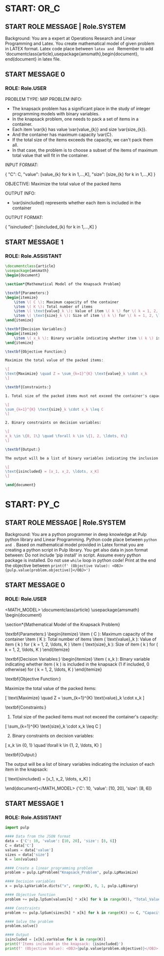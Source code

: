 # START: OR_C 
## START ROLE MESSAGE | Role.SYSTEM 
Background: You are a expert at Operations Research and Linear Programming and Latex. You create mathematical model of given problem in LATEX format. Latex code place between ```latex and ``` Remember to add 'documentclass{article},usepackage{amsmath},begin{document}, end{document} in latex file. 
## START MESSAGE 0 
### ROLE: Role.USER
<DESCRIPTION>
PROBLEM TYPE: MIP
PROBLEM INFO:

- The knapsack problem has a significant place in the study of integer programming models with binary variables. 
- In the knapsack problem, one needs to pack a set of items in a container.
- Each item \var{k} has value \var{value_{k}} and size \var{size_{k}}.
- And the container has maximum capacity \var{C}. 
- If the total size of the items exceeds the capacity, we can't pack them all. 
- In that case, the problem is to choose a subset of the items of maximum total value that will fit in the container. 

INPUT FORMAT:

{
	"C": C,
	"value": [value_{k} for k in 1,...,K],
	"size": [size_{k} for k in 1,...,K]
}


OBJECTIVE: Maximize the total value of the packed items

OUTPUT INFO:

- \var{isincluded} represents whether each item is included in the container

OUTPUT FORMAT:

{
	"isincluded": [isincluded_{k} for k in 1,...,K]
}
</DESCRIPTION>


## START MESSAGE 1 
### ROLE: Role.ASSISTANT
```latex
\documentclass{article}
\usepackage{amsmath}
\begin{document}

\section*{Mathematical Model of the Knapsack Problem}

\textbf{Parameters:}
\begin{itemize}
    \item \( C \): Maximum capacity of the container
    \item \( K \): Total number of items
    \item \( \text{value}_k \): Value of item \( k \) for \( k = 1, 2, \ldots, K \)
    \item \( \text{size}_k \): Size of item \( k \) for \( k = 1, 2, \ldots, K \)
\end{itemize}

\textbf{Decision Variables:}
\begin{itemize}
    \item \( x_k \): Binary variable indicating whether item \( k \) is included in the knapsack (1 if included, 0 otherwise) for \( k = 1, 2, \ldots, K \)
\end{itemize}

\textbf{Objective Function:}

Maximize the total value of the packed items:

\[
\text{Maximize} \quad Z = \sum_{k=1}^{K} \text{value}_k \cdot x_k
\]

\textbf{Constraints:}

1. Total size of the packed items must not exceed the container's capacity:

\[
\sum_{k=1}^{K} \text{size}_k \cdot x_k \leq C
\]

2. Binary constraints on decision variables:

\[
x_k \in \{0, 1\} \quad \forall k \in \{1, 2, \ldots, K\}
\]

\textbf{Output:}

The output will be a list of binary variables indicating the inclusion of each item in the knapsack:

\[
\text{isincluded} = [x_1, x_2, \ldots, x_K]
\]

\end{document}
```

# START: PY_C 
## START ROLE MESSAGE | Role.SYSTEM 
Background: You are a python programmer in deep knowledge at Pulp python library and Linear Programming. Python code place between ```python and ```. Based on mathematical model provided in Latex format you are creating a python script in Pulp library. You get also data in json format between: <DATA></DATA> Do not include 'pip install' in script. Assume every python package is installed. Do not use `while` loop in python code! Print at the end the objective between <OBJ></OBJ> `print(f' (Objective Value): <OBJ>{pulp.value(problem.objective)}</OBJ>')` 
## START MESSAGE 0 
### ROLE: Role.USER
<MATH_MODEL>
\documentclass{article}
\usepackage{amsmath}
\begin{document}

\section*{Mathematical Model of the Knapsack Problem}

\textbf{Parameters:}
\begin{itemize}
    \item \( C \): Maximum capacity of the container
    \item \( K \): Total number of items
    \item \( \text{value}_k \): Value of item \( k \) for \( k = 1, 2, \ldots, K \)
    \item \( \text{size}_k \): Size of item \( k \) for \( k = 1, 2, \ldots, K \)
\end{itemize}

\textbf{Decision Variables:}
\begin{itemize}
    \item \( x_k \): Binary variable indicating whether item \( k \) is included in the knapsack (1 if included, 0 otherwise) for \( k = 1, 2, \ldots, K \)
\end{itemize}

\textbf{Objective Function:}

Maximize the total value of the packed items:

\[
\text{Maximize} \quad Z = \sum_{k=1}^{K} \text{value}_k \cdot x_k
\]

\textbf{Constraints:}

1. Total size of the packed items must not exceed the container's capacity:

\[
\sum_{k=1}^{K} \text{size}_k \cdot x_k \leq C
\]

2. Binary constraints on decision variables:

\[
x_k \in \{0, 1\} \quad \forall k \in \{1, 2, \ldots, K\}
\]

\textbf{Output:}

The output will be a list of binary variables indicating the inclusion of each item in the knapsack:

\[
\text{isincluded} = [x_1, x_2, \ldots, x_K]
\]

\end{document}</MATH_MODEL>
<DATA>
{'C': 10, 'value': [10, 20], 'size': [8, 6]}</DATA>


## START MESSAGE 1 
### ROLE: Role.ASSISTANT
```python
import pulp

#### Data from the JSON format
data = {'C': 10, 'value': [10, 20], 'size': [8, 6]}
C = data['C']
values = data['value']
sizes = data['size']
K = len(values)

#### Create a linear programming problem
problem = pulp.LpProblem("Knapsack_Problem", pulp.LpMaximize)

#### Decision variables
x = pulp.LpVariable.dicts("x", range(K), 0, 1, pulp.LpBinary)

#### Objective function
problem += pulp.lpSum(values[k] * x[k] for k in range(K)), "Total_Value"

#### Constraints
problem += pulp.lpSum(sizes[k] * x[k] for k in range(K)) <= C, "Capacity_Constraint"

#### Solve the problem
problem.solve()

#### Output
isincluded = [x[k].varValue for k in range(K)]
print(f'Items included in the knapsack: {isincluded}')
print(f' (Objective Value): <OBJ>{pulp.value(problem.objective)}</OBJ>')
```

